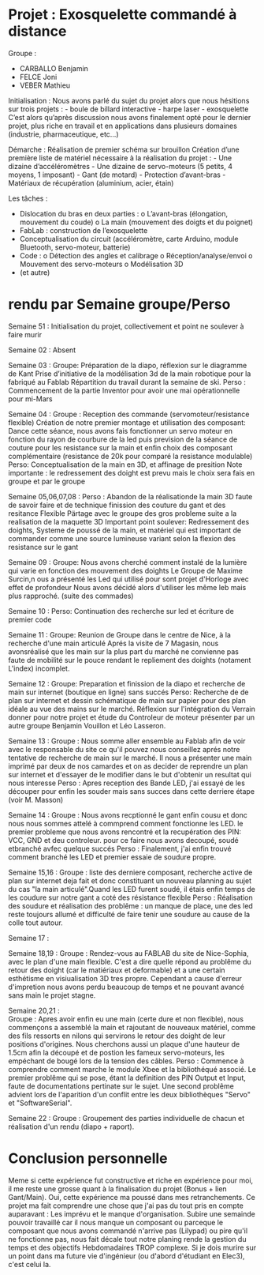# Projet : Exosquelette commandé à distance

Groupe :
  - CARBALLO  Benjamin
  - FELCE     Joni
  - VEBER     Mathieu

Initialisation :
  Nous avons parlé du sujet du projet alors que nous hésitions sur trois projets :
    - boule de billard interactive
    - harpe laser
    - exosquelette
  C’est alors qu’après discussion nous avons finalement opté pour le dernier projet, plus riche en travail et en applications dans plusieurs domaines (industrie, pharmaceutique, etc…)

Démarche : 
  Réalisation de premier schéma sur brouillon 
  Création d’une première liste de matériel nécessaire à la réalisation du projet :
    -	Une dizaine d’accéléromètres
    -	Une dizaine de servo-moteurs (5 petits, 4 moyens, 1 imposant)
    -	Gant (de motard)
    -	Protection d’avant-bras
    -	Matériaux de récupération (aluminium, acier, étain)

Les tâches :
  -	Dislocation du bras en deux parties :
    o	L’avant-bras 	(élongation, mouvement du coude)
    o	La main 		(mouvement des doigts et du poignet)
  -	FabLab : construction de l’exosquelette 
  -	Conceptualisation du circuit (accéléromètre, carte Arduino, module Bluetooth, servo-moteur, batterie)
  -	Code :
    o	Détection des angles et calibrage
    o	Réception/analyse/envoi
    o	Mouvement des servo-moteurs
    o	Modélisation 3D
  -	(et autre)

# rendu par Semaine groupe/Perso

Semaine 51 : 
  Initialisation du projet, collectivement et point ne soulever à faire murir

Semaine 02 :
  Absent

Semaine 03 :
  Groupe:
    Préparation de la diapo, réflexion sur le diagramme de Kant
    Prise d’initiative de la modélisation 3d de la main robotique pour la fabriqué au Fablab
    Répartition du travail durant la semaine de ski.
  Perso :
    Commencement de la partie Inventor pour avoir une mai opérationnelle pour mi-Mars

Semaine 04 :
  Groupe :
    Reception des commande (servomoteur/resistance flexible)
    Création de notre premier montage et utilisation des composant:
      Dance cette séance, nous avons fais fonctionner un servo moteur en fonction du rayon de courbure de la led
      puis prevision de la séance de couture pour les resistance sur la main
      et enfin choix des composant complémentaire (resistance de 20k pour comparé la resistance modulable)
  Perso:
    Conceptualisation de la main en 3D, et affinage de presition
    Note importante : le redressement des doight est prevu mais le choix sera fais en groupe et par le groupe

Semaine 05,06,07,08 :
  Perso :
    Abandon de la réalisationde la main 3D faute de savoir faire et de technique
    finission des couture du gant et des resitance Flexible
    Pärtage avec le groupe des gros probleme suite a la realisation de la maquette 3D
    Important point soulever: Redressement des doights, Systeme de poussé de la main, et matériel qui est important de 
    commander comme une source lumineuse variant selon la flexion des resistance sur le gant

Semaine 09 :
   Groupe:
     Nous avons cherché comment instalé de la lumière qui varie en fonction des mouvement des doights
     Le Groupe de Maxime Surcin,n ous a présenté les Led qui utilisé pour sont projet d'Horloge avec effet de profondeur
     Nous avons décidé alors d'utiliser les même leb mais plus rapproché. (suite des commades)

Semaine 10 :
   Perso:
     Continuation des recherche sur led et écriture de premier code

Semaine 11 :
  Groupe: 
    Reunion de Groupe dans le centre de Nice, à la recherche d'une main articulé
    Aprés la visite de 7 Magasin, nous avonsréalisé que les main sur la plus part du marché ne convienne pas faute de
    mobilité sur le pouce rendant le repliement des doights (notament L'index) incomplet.
    
Semaine 12 :
  Groupe: 
    Preparation et finission de la diapo et recherche de main sur internet (boutique en ligne) sans succés
  Perso:
    Recherche de de plan sur internet et dessin schématique de main sur papier pour des plan idéale au vue des mains sur
    le marché. Réflexion sur l'intégration du Verrain donner pour notre projet et étude du Controleur de moteur présenter 
    par un autre groupe Benjamin Vouillon et Léo Lasseron.

Semaine 13 :
  Groupe : 
    Nous somme aller ensemble au Fablab afin de voir avec le responsable du site ce qu'il pouvez nous conseillez aprés
    notre tentative de recherche de main sur le marché. Il nous a présenter une main imprimé par deux de nos camardes et
    on as decider de reprendre un plan sur internet et d'essayer de le modifier dans le but d'obtenir un resultat qui nous
    interesse
  Perso :
    Apres reception des Bande LED, j'ai essayé de les découper pour enfin les souder mais sans succes dans cette derriere
    étape (voir M. Masson)

Semaine 14 :
  Groupe : 
    Nous avons recptionné le gant enfin cousu et donc nous nous sommes attelé à commprend comment fonctionne les LED. le premier             probleme que nous avons rencontré et la recupération des PIN: VCC, GND et deu controleur. pour ce faire nous avons decoupé, soudé       etbranché avfec quelque succés
  Perso :
    Finalement, j'ai enfin trouvé comment branché les LED et premier essaie de soudure propre.
    
 Semaine 15,16 :
    Groupe : 
      liste des derniere composant, recherche active de plan sur internet deja fait et donc constituant un nouveau planning au sujet du       cas "la main articulé".Quand les LED furent soudé, il étais enfin temps de les coudure sur notre gant a coté des résistance             flexible
   Perso :
      Réalisation des soudure et réalisation des problême : un manque de place, une des led reste toujours allumé et difficulté de faire       tenir une soudure au cause de la colle tout autour.

 Semaine 17 :
 
 Semaine 18,19 :
   Groupe :
      Rendez-vous au FABLAB du site de Nice-Sophia, avec le plan d'une main flexible. C'est a dire quelle répond au problême du retour         des doight (car le matiériaux et deformable) et a une certain esthétisme en visiualisation 3D tres propre. Cependant a cause             d'erreur d'impretion nous avons perdu beaucoup de temps et ne pouvant avancé sans main le projet stagne.
      
 Semaine 20,21 :     
   Groupe :
        Apres avoir enfin eu une main (certe dure et non flexible), nous commençons a assemblé la main et rajoutant de nouveaux                 matériel, comme des fils ressorts en nilons qui servirons le retour des doight de leur positions d'origines. Nous cherchons             aussi un plaque d'une hauteur de 1.5cm afin la découpé et de postion les fameux servo-moteurs, les empéchant de bougé lors de la         tension des câbles.
   Perso :
        Commence à comprendre comment marche le module Xbee et la bibliothéqué associé. Le premier problême qui se pose, étant la               definition des PIN Output et Input, faute de documentations pertinate sur le sujet. Une second problême advient lors de                 l'aparition d'un conflit entre les deux bibliothèques "Servo" et "SoftwareSerial".
        
   Semaine 22 :
      Groupe :
          Groupement des parties individuelle de chacun et réalisation d'un rendu (diapo + raport).
      
 #  Conclusion personnelle
 
 Meme si cette expérience fut constructive et riche en expérience pour moi, il me reste une grosse quant à la finalisation du projet (Bonus + lien Gant/Main). Oui, cette expérience ma poussé dans mes retranchements. Ce projet ma fait comprendre une chose que j'ai pas du tout pris en compte auparavant : Les imprévu et le manque d'organisation. Subire une semainde pouvoir travaillé car il nous manque un composant ou parceque le composant que nous avons commandé n'arrive pas (Lilypad) ou pire qu'il ne fonctionne pas, nous fait décale tout  notre planing rende la gestion du temps et des objectifs Hebdomadaires TROP complexe. Si je dois murire sur un point dans ma future vie d'ingénieur (ou d'abord d'étudiant en Elec3), c'est celui la.

